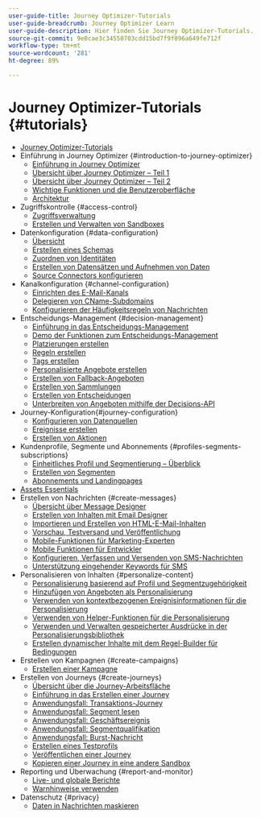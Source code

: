 ```yaml
---
user-guide-title: Journey Optimizer-Tutorials
user-guide-breadcrumb: Journey Optimizer Learn
user-guide-description: Hier finden Sie Journey Optimizer-Tutorials.
source-git-commit: 9e0cae3c34550703cdd15bd7f9f096a649fe712f
workflow-type: tm+mt
source-wordcount: '281'
ht-degree: 89%

---
```



# Journey Optimizer-Tutorials {#tutorials}

+ [Journey Optimizer-Tutorials](/help/overview.md)
+ Einführung in Journey Optimizer {#introduction-to-journey-optimizer}
   + [Einführung in Journey Optimizer](/help/introduction/introduction.md)
   + [Übersicht über Journey Optimizer – Teil 1](/help/introduction/journey-optimizer-overview-part-1.md)
   + [Übersicht über Journey Optimizer – Teil 2](/help/introduction/journey-optimizer-overview-part-2.md)
   + [Wichtige Funktionen und die Benutzeroberfläche](/help/introduction/key-capabilities-and-user-interface.md)
   + [Architektur](/help/introduction/architecture.md)
+ Zugriffskontrolle {#access-control}
   + [Zugriffsverwaltung ](/help/set-up-access/access-management.md)
   + [Erstellen und Verwalten von Sandboxes](/help/set-up-access/create-and-manage-sandboxes.md)
+ Datenkonfiguration {#data-configuration}
   + [Übersicht](/help/set-up-data/set-up-data-overview.md)
   + [Erstellen eines Schemas](/help/set-up-data/create-schema.md)
   + [Zuordnen von Identitäten](/help/set-up-data/map-identities.md)
   + [Erstellen von Datensätzen und Aufnehmen von Daten](/help/set-up-data/create-datasets-and-ingest-data.md)
   + [Source Connectors konfigurieren](/help/set-up-data/configure-source-connectors.md)
+ Kanalkonfiguration {#channel-configuration}
   + [Einrichten des E-Mail-Kanals](/help/set-up-email-channel/set-up-email-channel.md)
   + [Delegieren von CName-Subdomains](/help/set-up-email-channel/delegate-cname-subdomains.md)
   + [Konfigurieren der Häufigkeitsregeln von Nachrichten](/help/administration/configure-frequency-rules.md)
+ Entscheidungs-Management {#decision-management}
   + [Einführung in das Entscheidungs-Management](/help/decision-management/introduction-to-decision-management.md)
   + [Demo der Funktionen zum Entscheidungs-Management](/help/decision-management/demo-of-decision-management-capabilities.md)
   + [Platzierungen erstellen](/help/decision-management/create-placements.md)
   + [Regeln erstellen](/help/decision-management/create-rules.md)
   + [Tags erstellen](/help/decision-management/create-tags.md)
   + [Personalisierte Angebote erstellen](/help/decision-management/create-personalized-offers.md)
   + [Erstellen von Fallback-Angeboten](/help/decision-management/create-fallback-offers.md)
   + [Erstellen von Sammlungen](/help/decision-management/create-collections.md)
   + [Erstellen von Entscheidungen](/help/decision-management/create-decisions.md)
   + [Unterbreiten von Angeboten mithilfe der Decisions-API](/help/decision-management/deliver-offers-with-the-decisions-api.md)
+ Journey-Konfiguration{#journey-configuration}
   + [Konfigurieren von Datenquellen](/help/set-up-journeys/configure-data-sources.md)
   + [Ereignisse erstellen](/help/set-up-journeys/create-events.md)
   + [Erstellen von Aktionen](/help/set-up-journeys/create-actions.md)
+ Kundenprofile, Segmente und Abonnements {#profiles-segments-subscriptions}
   + [Einheitliches Profil und Segmentierung – Überblick](/help/set-up-resources/unified-profile-and-segmentation-overview.md)
   + [Erstellen von Segmenten](/help/set-up-resources/create-segments.md)
   + [Abonnements und Landingpages](/help/subscriptions-and-landing-pages.md)
+ [Assets Essentials](/help/assets-essentials-overview.md)
+ Erstellen von Nachrichten {#create-messages}
   + [Übersicht über Message Designer](/help/create-messages/message-designer-overview.md)
   + [Erstellen von Inhalten mit Email Designer](/help/create-messages/create-content-with-the-email-designer.md)
   + [Importieren und Erstellen von HTML-E-Mail-Inhalten](/help/create-messages/import-and-author-html-email-content.md)
   + [Vorschau, Testversand und Veröffentlichung](/help/create-messages/preview-proof-and-publish.md)
   + [Mobile-Funktionen für Marketing-Experten](/help/create-messages/mobile-capabilities.md)
   + [Mobile Funktionen für Entwickler](/help/create-messages/mobile-capabilities-for-developers.md)
   + [Konfigurieren, Verfassen und Versenden von SMS-Nachrichten](/help/create-messages/configure-author-and-deliver-sms-messages.md)
   + [Unterstützung eingehender Keywords für SMS](/help/create-messages/inbound-keyword-support-for-sms.md)
+ Personalisieren von Inhalten {#personalize-content}
   + [Personalisierung basierend auf Profil und Segmentzugehörigkeit](/help/personalize-content/profile-and-segment-membership-based-personalization.md)
   + [Hinzufügen von Angeboten als Personalisierung](/help/personalize-content/add-offer-decisioning-to-messages.md)
   + [Verwenden von kontextbezogenen Ereignisinformationen für die Personalisierung](/help/personalize-content/use-contextual-event-information-for-personalization.md)
   + [Verwenden von Helper-Funktionen für die Personalisierung](/help/personalize-content/use-helper-functions-for-personalization.md)
   + [Verwenden und Verwalten gespeicherter Ausdrücke in der Personalisierungsbibliothek](/help/personalize-content/use-and-manage-saved-expressions-in-personalization-library.md)
   + [Erstellen dynamischer Inhalte mit dem Regel-Builder für Bedingungen](/help/personalize-content/create-dynamic-content.md)
+ Erstellen von Kampagnen {#create-campaigns}
   + [Erstellen einer Kampagne](/help/create-champaigns/create-a-campaign.md)
+ Erstellen von Journeys {#create-journeys}
   + [Übersicht über die Journey-Arbeitsfläche](/help/create-journeys/overview-over-the-journey-canvas.md)
   + [Einführung in das Erstellen einer Journey](/help/create-journeys/introduction-to-building-a-journey.md)
   + [Anwendungsfall: Transaktions-Journey](/help/create-journeys/use-case-transactional-journey.md)
   + [Anwendungsfall: Segment lesen](/help/create-journeys/use-case-read-segment.md)
   + [Anwendungsfall: Geschäftsereignis](/help/create-journeys/use-case-business-event.md)
   + [Anwendungsfall: Segmentqualifikation](/help/create-journeys/use-case-read-segment-qualification.md)
   + [Anwendungsfall: Burst-Nachricht](/help/create-journeys/use-case-burst-message.md)
   + [Erstellen eines Testprofils](/help/create-journeys/test-a-journey.md)
   + [Veröffentlichen einer Journey](/help/create-journeys/publish-a-journey.md)
   + [Kopieren einer Journey in eine andere Sandbox](/help/create-journeys/copy-a-journey.md)
+ Reporting und Überwachung {#report-and-monitor}
   + [Live- und globale Berichte](/help/report-and-monitor/live-and-global-reports.md)
   + [Warnhinweise verwenden](/help/administration/alerts.md)
+ Datenschutz {#privacy}
   + [Daten in Nachrichten maskieren](/help/privacy/mask-data-in-messages.md)
